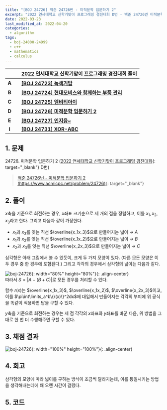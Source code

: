 ```yaml
---
title: "[BOJ 24726] 백준 24726번 - 미적분학 입문하기 2"
excerpt: "2022 연세대학교 신학기맞이 프로그래밍 경진대회 D번 - 백준 24726번 미적분학 입문하기 2"
date: 2022-03-23
last_modified_at: 2022-04-20
categories:
  - algorithm
tags:
  - boj-24000-24999
  - c++
  - mathematics
  - calculus
---
```


|||[2022 연세대학교 신학기맞이 프로그래밍 경진대회](https://burningfalls.github.io/contest/yonsei-baekjoon-contest/) 풀이|
|:---:|:---:|:---|
|**A**||**[[BOJ 24723] 녹색거탑](https://burningfalls.github.io/algorithm/boj-24723/)**|
|**B**||**[[BOJ 24724] 현대모비스와 함께하는 부품 관리](https://burningfalls.github.io/algorithm/boj-24724/)**|
|**C**||**[[BOJ 24725] 엠비티아이](https://burningfalls.github.io/algorithm/boj-24725/)**|
|**D**||**[[BOJ 24726] 미적분학 입문하기 2](https://burningfalls.github.io/algorithm/boj-24726/)**|
|**E**||**[[BOJ 24727] 인지융~](https://burningfalls.github.io/algorithm/boj-24727/)**|
|**I**||**[[BOJ 24731] XOR-ABC](https://burningfalls.github.io/algorithm/boj-24731/)**|

## 1. 문제
$24726$. 미적분학 입문하기 2 ([2022 연세대학교 신학기맞이 프로그래밍 경진대회](https://burningfalls.github.io/contest/yonsei-baekjoon-contest/){: target="_blank"} D번)

> [백준 24726번 - 미적분학 입문하기 2 (https://www.acmicpc.net/problem/24726)](https://www.acmicpc.net/problem/24726){: target="_blank"}

## 2. 풀이

$x$축을 기준으로 회전하는 경우, $x$좌표 크기순으로 세 개의 점을 정렬하고, 이를 $x_1, x_2, x_3$라고 한다. 그리고 다음과 같이 가정한다.

* $x_1$과 $x_3$를 잇는 직선 $\overline{x_1x_3}$으로 만들어지는 넓이 $\rightarrow$ $A$
* $x_1$과 $x_2$를 잇는 직선 $\overline{x_1x_2}$으로 만들어지는 넓이 $\rightarrow$ $B$
* $x_2$과 $x_3$를 잇는 직선 $\overline{x_2x_3}$으로 만들어지는 넓이 $\rightarrow$ $C$

삼각형은 아래 그림에서 볼 수 있듯이, 크게 두 가지 모양이 있다. (다른 모든 모양은 이 두 경우 중 한 경우에 포함된다.) 그리고 각각의 경우에서 삼각형의 넓이는 다음과 같다.

![boj-24726](https://user-images.githubusercontent.com/30232837/159607511-185954e2-d8b7-4eba-a8d5-34c7056ebe95.png){: width="80%" height="80%"}{: .align-center}
<br>
따라서 $S=|A-(B+C)|$로 모든 경우를 처리할 수 있다.

함수 $r(x)$는 $\overline{x_1x_3}$, $\overline{x_1x_2}$, $\overline{x_2x_3}$이고, 이를 $\pi\int\limits_a^b\{r(x)\}^2dx$에 대입해서 만들어지는 각각의 부피에 위 공식을 똑같이 적용하면 답을 구할 수 있다.

$y$축을 기준으로 회전하는 경우는 세 점 각각의 $x$좌표와 $y$좌표를 바꾼 다음, 위 방법을 그대로 한 번 더 수행해주면 구할 수 있다.

## 3. 채점 결과

![boj-24726](https://user-images.githubusercontent.com/30232837/159600605-92e76cf3-f88b-4337-b7be-4d83df9a4c53.png "boj-24726"){: width="100%" height="100%"}{: .align-center}

## 4. 회고

삼각형의 모양에 따라 넓이를 구하는 방식이 조금씩 달라지는데, 이를 통일시키는 방법을 생각해내는데에 꽤 오랜 시간이 걸렸다.

## 5. 코드

<script src="https://gist.github.com/BurningFalls/9367a64fd1c92092dc0af44fa3fa9636.js"></script>